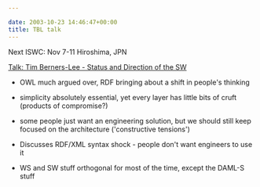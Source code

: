 ```yaml
---

date: 2003-10-23 14:46:47+00:00
title: TBL talk
---
```


Next ISWC: Nov 7-11 Hiroshima, JPN  

[Talk: Tim Berners-Lee - Status and Direction of the SW](http://www.w3.org/2003/Talks/1023-iswc-tbl)


  * OWL much argued over, RDF bringing about a shift in people's thinking


  * simplicity absolutely essential, yet every layer has little bits of cruft  (products of compromise?)


  * some people just want an engineering solution, but we should still keep focused on the architecture ('constructive tensions')


  * Discusses RDF/XML syntax shock - people don't want engineers to use it


  * WS and SW stuff orthogonal for most of the time, except the DAML-S stuff
